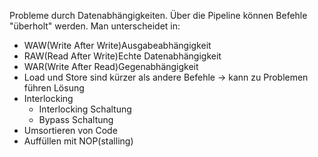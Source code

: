 Probleme durch Datenabhängigkeiten. Über die Pipeline können Befehle "überholt" werden.
Man unterscheidet in:
- WAW(Write After Write)Ausgabeabhängigkeit
- RAW(Read After Write)Echte Datenabhängigkeit
- WAR(Write After Read)Gegenabhängigkeit
- Load und Store sind kürzer als andere Befehle -> kann zu Problemen führen
Lösung
- Interlocking
    - Interlocking Schaltung
    - Bypass Schaltung
- Umsortieren von Code
- Auffüllen mit NOP(stalling)

